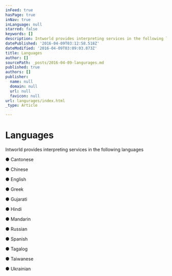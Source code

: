 ```yaml
---
inFeed: true
hasPage: true
inNav: true
inLanguage: null
starred: false
keywords: []
description: Intworld provides interpreting services in the following languages
datePublished: '2016-04-09T03:12:58.518Z'
dateModified: '2016-04-09T03:09:03.873Z'
title: Languages
author: []
sourcePath: _posts/2016-04-09-langurages.md
published: true
authors: []
publisher:
  name: null
  domain: null
  url: null
  favicon: null
url: langurages/index.html
_type: Article

---
```

# Languages

Intworld provides interpreting services in the following languages

● Cantonese

● Chinese

● English

● Greek

● Gujarati

● Hindi

● Mandarin

● Russian

● Spanish

● Tagalog

● Taiwanese

● Ukrainian
